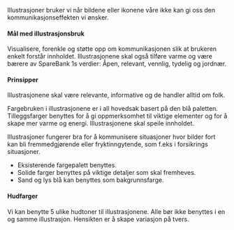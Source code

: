 Illustrasjoner bruker vi når bildene eller ikonene våre ikke kan gi oss den kommunikasjonseffekten vi ønsker.

#### Mål med illustrasjonsbruk

Visualisere, forenkle og støtte opp om kommunikasjonen slik at brukeren enkelt forstår innholdet. Illustrasjonene skal også tilføre varme og være bærere av SpareBank 1s verdier: Åpen, relevant, vennlig, tydelig og jordnær.

#### Prinsipper

Illustrasjonene skal være relevante, informative og de handler alltid om folk.

Fargebruken i illustrasjonene er i all hovedsak basert på den blå paletten. Tilleggsfarger benyttes for å gi oppmerksomhet til viktige elementer og for å skape mer varme og energi. Illustrasjonene skal speile innholdet.

Illustrasjoner fungerer bra for å kommunisere situasjoner hvor bilder fort kan bli fremmedgjørende eller fryktinngytende, som f.eks i forsikrings situasjoner.

* Eksisterende fargepalett benyttes.
* Solide farger benyttes på viktige detaljer som skal fremheves.
* Sand og lys blå kan benyttes som bakgrunnsfarge.

#### Hudfarger

Vi kan benytte 5 ulike hudtoner til illustrasjonene. Alle bør ikke benyttes i en og samme illustrasjon. Hensikten er å skape variasjon på tvers.
